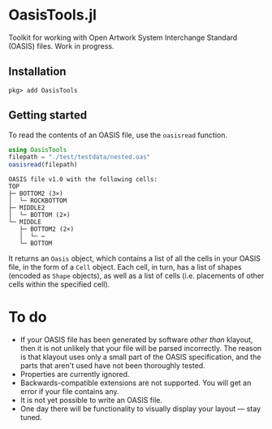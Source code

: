 # OasisTools.jl

Toolkit for working with Open Artwork System Interchange Standard (OASIS) files. Work in progress.

## Installation

```
pkg> add OasisTools
```

## Getting started

To read the contents of an OASIS file, use the `oasisread` function.

```julia
using OasisTools
filepath = "./test/testdata/nested.oas"
oasisread(filepath)
```

```
OASIS file v1.0 with the following cells:
TOP
├─ BOTTOM2 (3×)
│  └─ ROCKBOTTOM
├─ MIDDLE2
│  └─ BOTTOM (2×)
└─ MIDDLE
   ├─ BOTTOM2 (2×)
   │  └─ ⋯
   └─ BOTTOM
```

It returns an `Oasis` object, which contains a list of all the cells in your OASIS file, in the form of a `Cell` object. Each cell, in turn, has a list of shapes (encoded as `Shape` objects), as well as a list of cells (i.e. placements of other cells within the specified cell).

# To do

- If your OASIS file has been generated by software *other than* klayout, then it is not unlikely that your file will be parsed incorrectly. The reason is that klayout uses only a small part of the OASIS specification, and the parts that aren't used have not been thoroughly tested.
- Properties are currently ignored.
- Backwards-compatible extensions are not supported. You will get an error if your file contains any.
- It is not yet possible to write an OASIS file.
- One day there will be functionality to visually display your layout &mdash; stay tuned.
